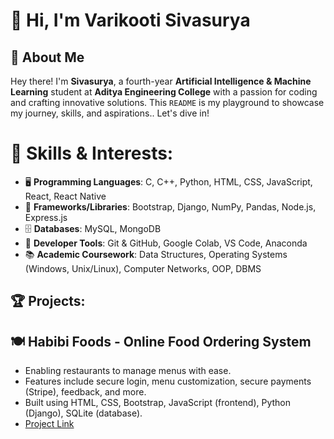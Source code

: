 # 👋 Hi, I'm Varikooti Sivasurya

## 📌 About Me

Hey there! I'm **Sivasurya**, a fourth-year **Artificial Intelligence & Machine Learning** student at **Aditya Engineering College** with a passion for coding and crafting innovative solutions. This `README` is my playground to showcase my journey, skills, and aspirations.. Let's dive in! 

# 🚀 Skills & Interests:
- 🖥️ **Programming Languages**: C, C++, Python, HTML, CSS, JavaScript, React, React Native  
- 🧩 **Frameworks/Libraries**: Bootstrap, Django, NumPy, Pandas, Node.js, Express.js  
- 🗄️ **Databases**: MySQL, MongoDB  
- 🧰 **Developer Tools**: Git & GitHub, Google Colab, VS Code, Anaconda  
- 📚 **Academic Coursework**: Data Structures, Operating Systems (Windows, Unix/Linux), Computer Networks, OOP, DBMS  





## 🏆 Projects:

## 🍽️ Habibi Foods - Online Food Ordering System
- Enabling restaurants to manage menus with ease.
- Features include secure login, menu customization, secure payments (Stripe), feedback, and more.
- Built using HTML, CSS, Bootstrap, JavaScript (frontend), Python (Django), SQLite (database).
- [Project Link](https://github.com/varikootisivasurya/Online-Food-ordering)
